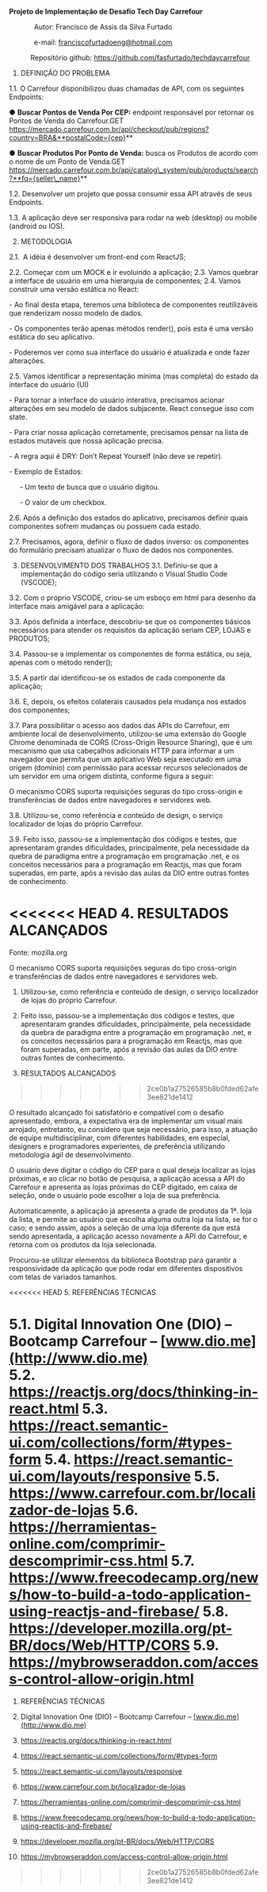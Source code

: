 ﻿
**Projeto de Implementação de Desafio Tech Day Carrefour**

`       `Autor: Francisco de Assis da Silva Furtado

`       `e-mail: <franciscofurtadoeng@hotmail.com>

`      `Repositório github: 	<https://github.com/fasfurtado/techdaycarrefour>	

1. DEFINIÇÃO DO PROBLEMA

1.1. O Carrefour disponibilizou duas chamadas de API, com os seguintes Endpoints:

● **Buscar Pontos de Venda Por CEP:** endpoint responsável por retornar os Pontos de Venda do Carrefour.GET https://mercado.carrefour.com.br/api/checkout/pub/regions?country=BRA&**postalCode={cep}**

● **Buscar Produtos Por Ponto de Venda:** busca os Produtos de acordo com o nome de um Ponto de Venda.GET https://mercado.carrefour.com.br/api/catalog\_system/pub/products/search?**fq={seller\_name}**

1.2. Desenvolver um projeto que possa consumir essa API através de seus Endpoints.

1.3. A aplicação deve ser responsiva para rodar na web (desktop) ou mobile (android ou IOS).



2. METODOLOGIA

2.1.` `A idéia é desenvolver um front-end com ReactJS;

2.2. Começar com um MOCK e ir evoluindo a aplicação;
2.3. Vamos quebrar a interface de usuário em uma hierarquia de componentes;
2.4. Vamos construir uma versão estática no React:

\- Ao final desta etapa, teremos uma biblioteca de componentes reutilizáveis ​​que renderizam nosso modelo de dados.

\- Os componentes terão apenas métodos render(), pois esta é uma versão estática do seu aplicativo.

\- Poderemos ver como sua interface do usuário é atualizada e onde fazer alterações.



2.5. Vamos identificar a representação mínima (mas completa) do estado da interface do usuário (UI)

\- Para tornar a interface do usuário interativa, precisamos acionar alterações em seu modelo de dados subjacente. React consegue isso com state.

\- Para criar nossa aplicação corretamente, precisamos pensar na lista de estados mutáveis que nossa aplicação precisa.

\- A regra aqui é DRY: Don’t Repeat Yourself (não deve se repetir).

\- Exemplo de Estados:

`	`- Um texto de busca que o usuário digitou.


`	`- O valor de um checkbox.

2.6. Após a definição dos estados do aplicativo, precisamos definir quais componentes sofrem mudanças ou possuem cada estado.

2.7. Precisamos, agora, definir o fluxo de dados inverso: os componentes do formulário precisam atualizar o fluxo de dados nos componentes.


3. DESENVOLVIMENTO DOS TRABALHOS
3.1. Definiu-se que a implementação do código seria utilizando o Visual Studio Code (VSCODE);

3.2. Com o próprio VSCODE, criou-se um esboço em html para desenho da interface mais amigável para a aplicação:
   
3.3. Após definida a interface, descobriu-se que os componentes básicos necessários para atender os requisitos da aplicação seriam CEP, LOJAS e PRODUTOS;

3.4. Passou-se a implementar os componentes de forma estática, ou seja, apenas com o método render();

3.5. A partir daí identificou-se os estados de cada componente da aplicação;

3.6. E, depois, os efeitos colaterais causados pela mudança nos estados dos componentes;

3.7. Para possibilitar o acesso aos dados das APIs do Carrefour, em ambiente local de desenvolvimento, utilizou-se uma extensão do Google Chrome denominada de CORS (Cross-Origin Resource Sharing), que é um mecanismo que usa cabeçalhos adicionais HTTP para informar a um navegador que permita que um aplicativo Web seja executado em uma origem (domínio) com permissão para acessar recursos selecionados de um servidor em uma origem distinta, conforme figura a seguir: 

O mecanismo CORS suporta requisições seguras do tipo cross-origin e transferências de dados entre navegadores e servidores web.

3.8. Utilizou-se, como referência e conteúdo de design, o serviço localizador de lojas do próprio Carrefour.

3.9. Feito isso, passou-se a implementação dos códigos e testes, que apresentaram grandes dificuldades, principalmente, pela necessidade da quebra de paradigma entre a programação em programação .net, e os conceitos necessários para a programação em Reactjs, mas que foram superadas, em parte, após a revisão das aulas da DIO entre outras fontes de conhecimento.


<<<<<<< HEAD
4. RESULTADOS ALCANÇADOS
=======

Fonte: mozilla.org

O mecanismo CORS suporta requisições seguras do tipo cross-origin e transferências de dados entre navegadores e servidores web.

1. Utilizou-se, como referência e conteúdo de design, o serviço localizador de lojas do próprio Carrefour.

1. Feito isso, passou-se a implementação dos códigos e testes, que apresentaram grandes dificuldades, principalmente, pela necessidade da quebra de paradigma entre a programação em programação .net, e os conceitos necessários para a programação em Reactjs, mas que foram superadas, em parte, após a revisão das aulas da DIO entre outras fontes de conhecimento.


1. RESULTADOS ALCANÇADOS
>>>>>>> 2ce0b1a27526585b8b0fded62afe3ee821de1412

O resultado alcançado foi satisfatório e compatível com o desafio apresentado, embora, a expectativa era de implementar um visual mais arrojado, entretanto, eu considero que seja necessário, para isso, a atuação de equipe multidisciplinar, com diferentes habilidades, em especial, designers e programadores experientes, de preferência utilizando metodologia ágil de desenvolvimento.

O usuário deve digitar o código do CEP para o qual deseja localizar as lojas próximas, e  ao clicar no botão de pesquisa, a aplicação acessa a API do Carrefour e apresenta as lojas próximas do CEP digitado, em caixa de seleção, onde o usuário pode escolher a loja de sua preferência.

Automaticamente, a aplicação já apresenta a grade de produtos da 1ª. loja da lista, e permite ao usuário que escolha alguma outra loja na lista, se for o caso; e sendo assim, após a seleção de uma loja diferente da que está sendo apresentada,  a aplicação acesso novamente a API do Carrefour, e retorna com os produtos da loja selecionada.

Procurou-se utilizar elementos da biblioteca Bootstrap para garantir a responsividade da aplicação que pode rodar em diferentes dispositivos com telas de variados tamanhos.

<<<<<<< HEAD
5.  REFERÊNCIAS TÉCNICAS

5.1. Digital Innovation One (DIO) – Bootcamp Carrefour – [www.dio.me](http://www.dio.me)	 
5.2. <https://reactjs.org/docs/thinking-in-react.html>
5.3. <https://react.semantic-ui.com/collections/form/#types-form>
5.4. <https://react.semantic-ui.com/layouts/responsive>
5.5. <https://www.carrefour.com.br/localizador-de-lojas>
5.6. <https://herramientas-online.com/comprimir-descomprimir-css.html>
5.7. <https://www.freecodecamp.org/news/how-to-build-a-todo-application-using-reactjs-and-firebase/>
5.8. <https://developer.mozilla.org/pt-BR/docs/Web/HTTP/CORS>
5.9. <https://mybrowseraddon.com/access-control-allow-origin.html>
=======

1. REFERÊNCIAS TÉCNICAS

1. Digital Innovation One (DIO) – Bootcamp Carrefour – [www.dio.me](http://www.dio.me)	 
1. <https://reactjs.org/docs/thinking-in-react.html>
1. <https://react.semantic-ui.com/collections/form/#types-form>
1. <https://react.semantic-ui.com/layouts/responsive>
1. <https://www.carrefour.com.br/localizador-de-lojas>
1. <https://herramientas-online.com/comprimir-descomprimir-css.html>
1. <https://www.freecodecamp.org/news/how-to-build-a-todo-application-using-reactjs-and-firebase/>
1. <https://developer.mozilla.org/pt-BR/docs/Web/HTTP/CORS>
1. <https://mybrowseraddon.com/access-control-allow-origin.html>
>>>>>>> 2ce0b1a27526585b8b0fded62afe3ee821de1412
